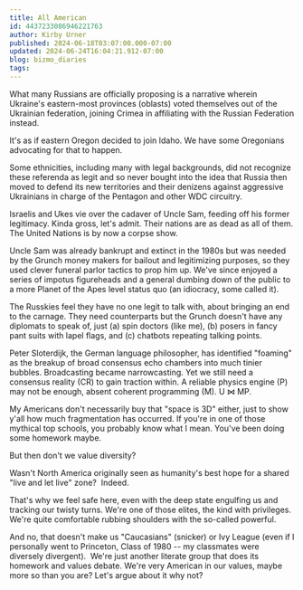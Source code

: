 ```yaml
---
title: All American
id: 4437233086946221763
author: Kirby Urner
published: 2024-06-18T03:07:00.000-07:00
updated: 2024-06-24T16:04:21.912-07:00
blog: bizmo_diaries
tags: 
---
```


[](https://blogger.googleusercontent.com/img/b/R29vZ2xl/AVvXsEircj98ZXEhl7C7CzFb-BfGlwHDOKbOuwG7PWOpIDgpjjG24rypGg7HNz32wmo1KS1XMRh-nk3fxFky2mHB14OjdX4uHhDAMr2EGFTj3WG2VyqGlflGWLXRUnXLl4RFtraq4tPRBo5Zg2QDef1i7ZC_QrBTo88ju_dl2f-el8JFoAPvmHnyFJby/s480/gd_uncle_sam.jpg)
What many Russians are officially proposing is a narrative wherein Ukraine's eastern-most provinces (oblasts) voted themselves out of the Ukrainian federation, joining Crimea in affiliating with the Russian Federation instead. 

It's as if eastern Oregon decided to join Idaho. We have some Oregonians advocating for that to happen.

Some ethnicities, including many with legal backgrounds, did not recognize these referenda as legit and so never bought into the idea that Russia then moved to defend its new territories and their denizens against aggressive Ukrainians in charge of the Pentagon and other WDC circuitry. 

Israelis and Ukes vie over the cadaver of Uncle Sam, feeding off his former legitimacy. Kinda gross, let's admit. Their nations are as dead as all of them. The United Nations is by now a corpse show.

Uncle Sam was already bankrupt and extinct in the 1980s but was needed by the Grunch money makers for bailout and legitimizing purposes, so they used clever funeral parlor tactics to prop him up. We've since enjoyed a series of impotus figureheads and a general dumbing down of the public to a more Planet of the Apes level status quo (an idiocracy, some called it).

The Russkies feel they have no one legit to talk with, about bringing an end to the carnage. They need counterparts but the Grunch doesn't have any diplomats to speak of, just (a) spin doctors (like me), (b) posers in fancy pant suits with lapel flags, and (c) chatbots repeating talking points.

Peter Sloterdijk, the German language philosopher, has identified "foaming" as the breakup of broad consensus echo chambers into much tinier bubbles. Broadcasting became narrowcasting. Yet we still need a consensus reality (CR) to gain traction within. A reliable physics engine (P) may not be enough, absent coherent programming (M). U ⋈ MP.

My Americans don't necessarily buy that "space is 3D" either, just to show y'all how much fragmentation has occurred. If you're in one of those mythical top schools, you probably know what I mean. You've been doing some homework maybe.

But then don't we value diversity? 

Wasn't North America originally seen as humanity's best hope for a shared "live and let live" zone?  Indeed. 

That's why we feel safe here, even with the deep state engulfing us and tracking our twisty turns. We're one of those elites, the kind with privileges. We're quite comfortable rubbing shoulders with the so-called powerful.

And no, that doesn't make us "Caucasians" (snicker) or Ivy League (even if I personally went to Princeton, Class of 1980 -- my classmates were diversely divergent).  We're just another literate group that does its homework and values debate. We're very American in our values, maybe more so than you are? Let's argue about it why not?